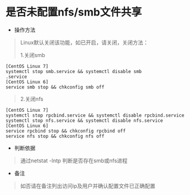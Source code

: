 # 是否未配置nfs/smb文件共享

- 操作方法
> Linux默认关闭该功能，如已开启，请关闭，关闭方法：
>
> 1.关闭smb
```
[CentOS Linux 7]
systemctl stop smb.service && systemctl disable smb
.service
[CentOS Linux 6]
service smb stop && chkconfig smb off
```
> 2.关闭nfs
```
[CentOS Linux 7]
systemctl stop rpcbind.service && systemctl disable rpcbind.service
systemctl stop nfs.service && systemctl disable nfs.service
[CentOS Linux 6]
service rpcbind stop && chkconfig rpcbind off
service nfs stop && chkconfig nfs off
```
- 判断依据
> 通过netstat -lntp 判断是否存在smb或nfs进程

- 备注
> 如否请在备注列出访问ip及用户并确认配置文件已正确配置